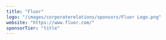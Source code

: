 ```yaml
---
title: "Fluor"
logo: "/images/corporaterelations/sponsors/Fluor Logo.png"
website: "https://www.fluor.com/"
sponsorTier: "title"
---
```

